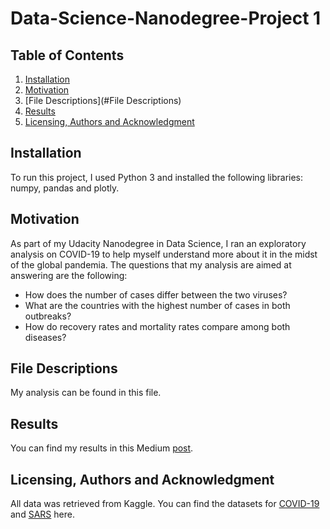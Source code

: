 # Data-Science-Nanodegree-Project 1

## Table of Contents
1. [Installation](#Installation)
2. [Motivation](#Motivation)
3. [File Descriptions](#File Descriptions)
4. [Results](#Results)
5. [Licensing, Authors and Acknowledgment](#Licensing,AuthorsandAcknowledgment)

## Installation
To run this project, I used Python 3 and installed the following libraries: numpy, pandas and plotly.

## Motivation
As part of my Udacity Nanodegree in Data Science, I ran an exploratory analysis on COVID-19 to help myself understand more about it in the midst of the global pandemia. The questions that my analysis are aimed at answering are the following:
- How does the number of cases differ between the two viruses?
- What are the countries with the highest number of cases in both outbreaks?
- How do recovery rates and mortality rates compare among both diseases?

## File Descriptions
My analysis can be found in this file. 

## Results
You can find my results in this Medium [post](https://medium.com/@ccalix.woc/a-small-comparative-analysis-between-covid-19-and-sars-de23a3574216).


## Licensing, Authors and Acknowledgment
All data was retrieved from Kaggle. You can find the datasets for [COVID-19](https://www.kaggle.com/sudalairajkumar/novel-corona-virus-2019-dataset) and [SARS](https://www.kaggle.com/imdevskp/sars-outbreak-2003-complete-dataset/kernels) here.
